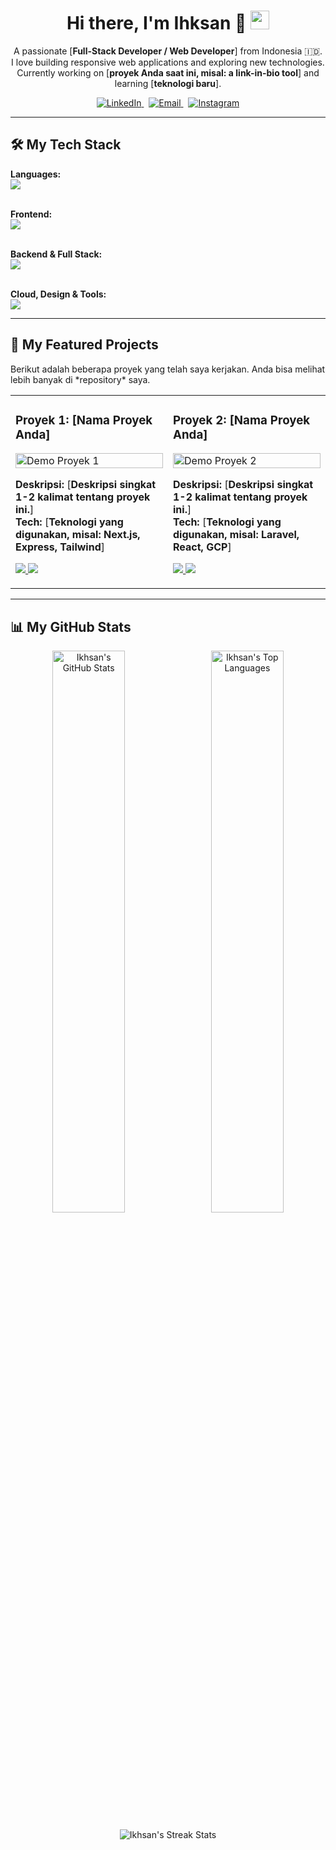 <h1 align="center">
  Hi there, I'm Ihksan 👋
  <img src="https://media.giphy.com/media/hvRJCLFzcasrR4ia7z/giphy.gif" width="30px">
</h1>

<p align="center">
  A passionate [<strong>Full-Stack Developer / Web Developer</strong>] from Indonesia 🇮🇩.
  <br>
  I love building responsive web applications and exploring new technologies.
  <br>
  Currently working on [<strong>proyek Anda saat ini, misal: a link-in-bio tool</strong>] and learning [<strong>teknologi baru</strong>].
</p>

<div align="center">
  <a href="[<strong>URL LinkedIn Anda</strong>]" target="_blank">
    <img src="https://img.shields.io/badge/LinkedIn-0077B5?style=for-the-badge&logo=linkedin&logoColor=white" alt="LinkedIn"/>
  </a>
  &nbsp;
  <a href="mailto:[<strong>Email Anda</strong>]" target="_blank">
    <img src="https://img.shields.io/badge/Email-D14836?style=for-the-badge&logo=gmail&logoColor=white" alt="Email"/>
  </a>
  &nbsp;
  <a href="[<strong>URL Instagram/Twitter Anda</strong>]" target="_blank">
    <img src="https://img.shields.io/badge/Instagram-E4405F?style=for-the-badge&logo=instagram&logoColor=white" alt="Instagram"/>
  </a>
</div>

<hr>

<h2 align="left">🛠️ My Tech Stack</h2>
<p align="left">
  <strong>Languages:</strong>
  <br>
  <a href="https://skillicons.dev">
    <img src="https://skillicons.dev/icons?i=js,py" />
  </a>
  <br><br>

  <strong>Frontend:</strong>
  <br>
  <a href="https://skillicons.dev">
    <img src="https://skillicons.dev/icons?i=react,nextjs,tailwind" />
  </a>
  <br><br>

  <strong>Backend & Full Stack:</strong>
  <br>
  <a href="https://skillicons.dev">
    <img src="https://skillicons.dev/icons?i=nodejs,express,flask,laravel,php" />
  </a>
  <br><br>

  <strong>Cloud, Design & Tools:</strong>
  <br>
  <a href="https://skillicons.dev">
    <img src="https://skillicons.dev/icons?i=gcp,figma,photoshop,git,github,vscode" />
  </a>
</p>

<hr>

<h2 align="left">🚀 My Featured Projects</h2>
<p align="left">
  Berikut adalah beberapa proyek yang telah saya kerjakan. Anda bisa melihat lebih banyak di *repository* saya.
</p>
<table width="100%">
  <tr>
    <td width="50%" valign="top">
      <h3 align="left">Proyek 1: [Nama Proyek Anda]</h3>
      <p align="left">
        <a href="[<strong>URL ke GitHub Repo Anda</strong>]" target="_blank">
          <img src="[<strong>URL ke screenshot/demo GIF proyek Anda</strong>]" alt="Demo Proyek 1" width="100%">
        </a>
      </p>
      <p align="left">
        <strong>Deskripsi:</strong> [<strong>Deskripsi singkat 1-2 kalimat tentang proyek ini.</strong>]
        <br>
        <strong>Tech:</strong> [<strong>Teknologi yang digunakan, misal: Next.js, Express, Tailwind</strong>]
      </p>
      <p align="left">
        <a href="[<strong>URL ke GitHub Repo Anda</strong>]" target="_blank">
          <img src="https://img.shields.io/badge/GitHub-Repo-blue?style=for-the-badge&logo=github">
        </a>
        <a href="[<strong>URL ke Live Demo (jika ada)</strong>]" target="_blank">
          <img src="https://img.shields.io/badge/Live-Demo-brightgreen?style=for-the-badge&logo=vercel">
        </a>
      </p>
    </td>
    <td width="50%" valign="top">
      <h3 align="left">Proyek 2: [Nama Proyek Anda]</h3>
      <p align="left">
        <a href="[<strong>URL ke GitHub Repo Anda</strong>]" target="_blank">
          <img src="[<strong>URL ke screenshot/demo GIF proyek Anda</strong>]" alt="Demo Proyek 2" width="100%">
        </a>
      </p>
      <p align="left">
        <strong>Deskripsi:</strong> [<strong>Deskripsi singkat 1-2 kalimat tentang proyek ini.</strong>]
        <br>
        <strong>Tech:</strong> [<strong>Teknologi yang digunakan, misal: Laravel, React, GCP</strong>]
      </p>
      <p align="left">
        <a href="[<strong>URL ke GitHub Repo Anda</strong>]" target="_blank">
          <img src="https://img.shields.io/badge/GitHub-Repo-blue?style=for-the-badge&logo=github">
        </a>
        <a href="[<strong>URL ke Live Demo (jika ada)</strong>]" target="_blank">
          <img src="https://img.shields.io/badge/Live-Demo-brightgreen?style=for-the-badge&logo=vercel">
        </a>
      </p>
    </td>
  </tr>
</table>

<hr>

<h2 align="left">📊 My GitHub Stats</h2>

<p align="center">
  <img width="48%" src="https://github-readme-stats.vercel.app/api?username=ihksanblny&show_icons=true&theme=dracula&include_all_commits=true&count_private=true" alt="Ikhsan's GitHub Stats" />
  &nbsp;
  <img width="48%" src="https://github-readme-stats.vercel.app/api/top-langs/?username=ihksanblny&layout=compact&theme=dracula" alt="Ikhsan's Top Languages" />
</p>
<p align="center">
  <img src="https://github-readme-streak-stats.herokuapp.com/?user=ihksanblny&theme=dracula" alt="Ikhsan's Streak Stats" />
</p>
